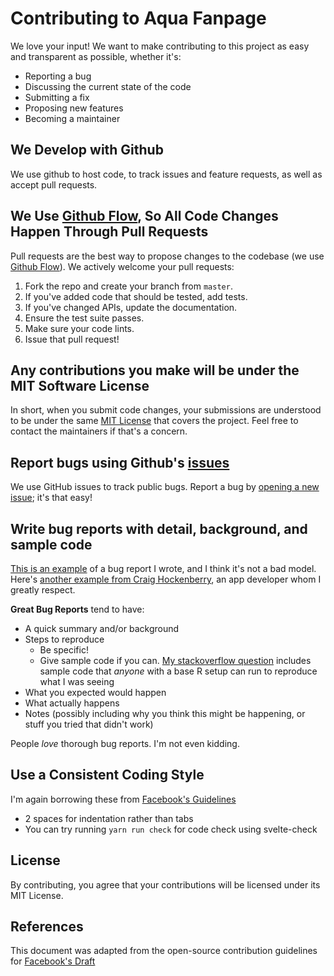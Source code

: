# Contributing to Aqua Fanpage

We love your input! We want to make contributing to this project as easy and transparent as possible, whether it's:

- Reporting a bug
- Discussing the current state of the code
- Submitting a fix
- Proposing new features
- Becoming a maintainer

## We Develop with Github

We use github to host code, to track issues and feature requests, as well as accept pull requests.

## We Use [Github Flow](https://guides.github.com/introduction/flow/index.html), So All Code Changes Happen Through Pull Requests

Pull requests are the best way to propose changes to the codebase (we use [Github Flow](https://guides.github.com/introduction/flow/index.html)). We actively welcome your pull requests:

1. Fork the repo and create your branch from `master`.
2. If you've added code that should be tested, add tests.
3. If you've changed APIs, update the documentation.
4. Ensure the test suite passes.
5. Make sure your code lints.
6. Issue that pull request!

## Any contributions you make will be under the MIT Software License

In short, when you submit code changes, your submissions are understood to be under the same [MIT License](http://choosealicense.com/licenses/mit/) that covers the project. Feel free to contact the maintainers if that's a concern.

## Report bugs using Github's [issues](https://github.com/briandk/transcriptase-atom/issues)

We use GitHub issues to track public bugs. Report a bug by [opening a new issue](); it's that easy!

## Write bug reports with detail, background, and sample code

[This is an example](http://stackoverflow.com/q/12488905/180626) of a bug report I wrote, and I think it's not a bad model. Here's [another example from Craig Hockenberry](http://www.openradar.me/11905408), an app developer whom I greatly respect.

**Great Bug Reports** tend to have:

- A quick summary and/or background
- Steps to reproduce
  - Be specific!
  - Give sample code if you can. [My stackoverflow question](http://stackoverflow.com/q/12488905/180626) includes sample code that _anyone_ with a base R setup can run to reproduce what I was seeing
- What you expected would happen
- What actually happens
- Notes (possibly including why you think this might be happening, or stuff you tried that didn't work)

People _love_ thorough bug reports. I'm not even kidding.

## Use a Consistent Coding Style

I'm again borrowing these from [Facebook's Guidelines](https://github.com/facebook/draft-js/blob/a9316a723f9e918afde44dea68b5f9f39b7d9b00/CONTRIBUTING.md)

- 2 spaces for indentation rather than tabs
- You can try running `yarn run check` for code check using svelte-check

## License

By contributing, you agree that your contributions will be licensed under its MIT License.

## References

This document was adapted from the open-source contribution guidelines for [Facebook's Draft](https://github.com/facebook/draft-js/blob/a9316a723f9e918afde44dea68b5f9f39b7d9b00/CONTRIBUTING.md)
